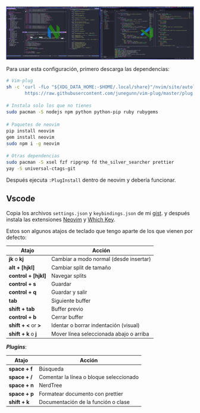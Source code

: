 ![Neovim](./neovim.png)

Para usar esta configuración, primero descarga las dependencias:

```bash
# Vim-plug
sh -c 'curl -fLo "${XDG_DATA_HOME:-$HOME/.local/share}"/nvim/site/autoload/plug.vim --create-dirs \
       https://raw.githubusercontent.com/junegunn/vim-plug/master/plug.vim'

# Instala solo los que no tienes
sudo pacman -S nodejs npm python python-pip ruby rubygems

# Paquetes de neovim
pip install neovim
gem install neovim
sudo npm i -g neovim

# Otras dependencias
sudo pacman -S xsel fzf ripgrep fd the_silver_searcher prettier
yay -S universal-ctags-git
```

Después ejecuta ```:PlugInstall``` dentro de neovim y debería funcionar.

## Vscode

Copia los archivos ```settings.json``` y ```keybindings.json``` de mi
[gist](https://gist.github.com/antoniosarosi/eb8d73a580eaa3e7dc32b0b803b4654d).
y después instala las extensiones
[Neovim](https://marketplace.visualstudio.com/items?itemName=asvetliakov.vscode-neovim)
y
[Which Key](https://marketplace.visualstudio.com/items?itemName=VSpaceCode.whichkey).

Estos son algunos atajos de teclado que tengo aparte de los que vienen por
defecto:

| Atajo                  | Acción                                  |
| ---------------------- | --------------------------------------- |
| **jk** o **kj**        | Cambiar a modo normal (desde insertar)  |
| **alt + [hjkl]**       | Cambiar split de tamaño                 |
| **control + [hjkl]**   | Navegar splits                          |
| **control + s**        | Guardar                                 |
| **control + q**        | Guardar y salir                         |
| **tab**                | Siguiente buffer                        |
| **shift + tab**        | Buffer previo                           |
| **control + b**        | Cerrar buffer                           |
| **shift + <** or **>** | Identar o borrar indentación (visual)   |
| **shift + k** o **j**  | Mover línea seleccionada abajo o arriba |

***Plugins***:

| Atajo         | Acción                                  |
| ------------- | --------------------------------------- |
| **space + f** | Búsqueda                                |
| **space + /** | Comentar la línea o bloque seleccionado |
| **space + n** | NerdTree                                |
| **space + p** | Formatear documento con prettier        |
| **shift + k** | Documentación de la función o clase     |
